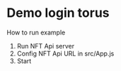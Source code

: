 # Demo login torus

How to run example

1. Run NFT Api server
2. Config NFT Api URL in src/App.js
3. Start
